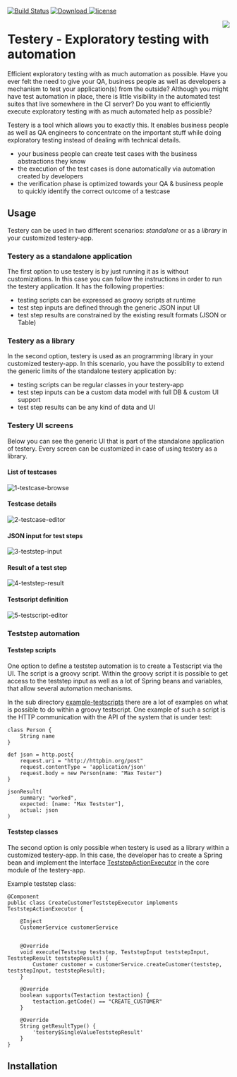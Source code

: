 [![Build Status](https://travis-ci.com/mariodavid/testery.svg?branch=master)](https://travis-ci.com/mariodavid/testery)
[ ![Download](https://api.bintray.com/packages/mariodavid/cuba-components/testery/images/download.svg) ](https://bintray.com/mariodavid/cuba-components/testery/_latestVersion)
[![license](https://img.shields.io/badge/license-Apache%20License%202.0-blue.svg?style=flat)](http://www.apache.org/licenses/LICENSE-2.0)

<img src="https://github.com/mariodavid/testery/blob/master/img/logo/testery-logo-256.png" align="right" />

Testery - Exploratory testing with automation
======================

Efficient exploratory testing with as much automation as possible. Have you ever felt the need to give your
QA, business people as well as developers a mechanism to test your application(s) from the outside? Although you
might have test automation in place, there is little visibility in the automated test suites that live somewhere in the CI server?
Do you want to efficiently execute exploratory testing with as much automated help as possible?

Testery is a tool which allows you to exactly this. It enables business people as well as QA engineers to concentrate
on the important stuff while doing exploratory testing instead of dealing with technical details.

* your business people can create test cases with the business abstractions they know
* the execution of the test cases is done automatically via automation created by developers
* the verification phase is optimized towards your QA & business people to quickly identify the correct outcome of a testcase

## Usage

Testery can be used in two different scenarios: *standalone* or as a *library* in your customized testery-app.


### Testery as a standalone application

The first option to use testery is by just running it as is without customizations. In this case you can follow the instructions
in order to run the testery application. It has the following properties:

* testing scripts can be expressed as groovy scripts at runtime
* test step inputs are defined through the generic JSON input UI
* test step results are constrained by the existing result formats (JSON or Table)


### Testery as a library
In the second option, testery is used as an programming library in your customized testery-app. In this scenario, you have the possiblity
to extend the generic limits of the standalone testery application by:

* testing scripts can be regular classes in your testery-app
* test step inputs can be a custom data model with full DB & custom UI support
* test step results can be any kind of data and UI 


### Testery UI screens

Below you can see the generic UI that is part of the standalone application of testery. Every screen can
be customized in case of using testery as a library.

#### List of testcases
![1-testcase-browse](https://github.com/mariodavid/testery/blob/master/img/1-testcase-browse.png)

#### Testcase details
![2-testcase-editor](https://github.com/mariodavid/testery/blob/master/img/2-testcase-editor.png)

#### JSON input for test steps
![3-teststep-input](https://github.com/mariodavid/testery/blob/master/img/3-teststep-input.png)

#### Result of a test step
![4-teststep-result](https://github.com/mariodavid/testery/blob/master/img/4-teststep-result.png)

#### Testscript definition
![5-testscript-editor](https://github.com/mariodavid/testery/blob/master/img/5-testscript-editor.png)


### Teststep automation

#### Teststep scripts

One option to define a teststep automation is to create a Testscript via the UI.
The script is a groovy script. Within the groovy script it is possible to get access to the 
teststep input as well as a lot of Spring beans and variables, that allow several automation mechanisms.

In the sub directory [example-testscripts](https://github.com/mariodavid/testery/tree/master/example-testscripts) there are a lot
of examples on what is possible to do within a groovy testscript. One example of such a script is the HTTP communication with 
the API of the system that is under test:

```
class Person {
    String name
}

def json = http.post{
    request.uri = "http://httpbin.org/post"
    request.contentType = 'application/json'
    request.body = new Person(name: "Max Tester")
}

jsonResult(
    summary: "worked",
    expected: [name: "Max Testster"],
    actual: json
)
```


#### Teststep classes

The second option is only possible when testery is used as a library within a customized testery-app.
In this case, the developer has to create a Spring bean and implement the Interface [TeststepActionExecutor](https://github.com/mariodavid/testery/blob/master/modules/global/src/de/diedavids/testery/service/TeststepActionExecutor.java) in the core module of the testery-app.

Example teststep class:

```
@Component
public class CreateCustomerTeststepExecutor implements TeststepActionExecutor {

    @Inject
    CustomerService customerService


    @Override
    void execute(Teststep teststep, TeststepInput teststepInput, TeststepResult teststepResult) {
        Customer customer = customerService.createCustomer(teststep, teststepInput, teststepResult);
    }

    @Override
    boolean supports(Testaction testaction) {
        testaction.getCode() == "CREATE_CUSTOMER"
    }

    @Override
    String getResultType() {
        'testery$SingleValueTeststepResult'
    }
}

``` 


## Installation